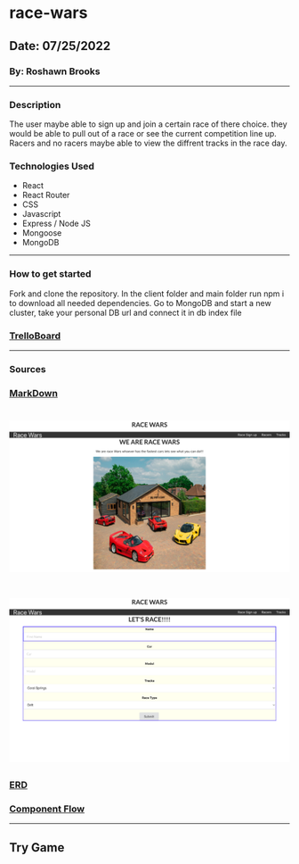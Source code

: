 # race-wars

## Date: 07/25/2022

### By: Roshawn Brooks

---

### Description

The user maybe able to sign up and join a certain race of there choice. they would be able to pull out of a race or see the current competition line up. Racers and no racers maybe able to view the diffrent tracks in the race day.

### Technologies Used

- React
- React Router
- CSS
- Javascript
- Express / Node JS
- Mongoose
- MongoDB

---

### How to get started

Fork and clone the repository. In the client folder and main folder run npm i to download all needed dependencies. Go to MongoDB and start a new cluster, take your personal DB url and connect it in db index file

### [TrelloBoard](https://trello.com/b/njMskdlx/racing-meet)

---

### Sources

### [MarkDown](https://www.markdownguide.org/cheat-sheet/)

# ![home-page](images/home.png)

# ![sign-up](images/sign-up.png)

### [ERD](https://viewer.diagrams.net/?tags=%7B%7D&highlight=0000ff&edit=_blank&layers=1&nav=1&title=full%20stack%20app#R7ZhLc9owEIB%2FDcd2LD8gHBsgyUybSRrIkJw6Aiu2WlvLyOKVX18Jy29TO4SETNsLSCtpJe1%2B3l27Yw3CzSXHC%2F8aXBJ0TMPddKxhxzQd1JW%2FSrCNBaiHerHE49TVskwwps9ECw0tXVKXRIWJAiAQdFEUzoExMhcFGeYc1sVpTxAUd11gj1QE4zkOqtIpdYUfS8%2FMXia%2FItTzk51Rtx%2BPhDiZrG8S%2BdiFdU5kjTrWgAOIuBVuBiRQxkvsEq%2B72DOaHowTJtosmE6nV18hdPvOWrjO99EPg9x%2F0lpWOFjqCw8gXBBBBQXWMbuBVH0%2B47Ll7Vo4otI2wVa5wSfy14eQJGY0jWVEmacsr1xOGPAQB9KlrupioaRhTEgXhwupj80i9VfdSJtMbBM%2FcFgyl6irGHJ47VNBxgs8V6NrSZ6U%2BSIMZA%2Blq1eEC7LZay2U%2BkDCS%2BQ1BFfX0gvMvh0vWWdeR4kr%2FZzHu1qGNWheqirzhWxod7zANWbFNRWjPAET%2BpFBZtEEhLlfFP6yO7p7JhwmcI3ZNh65oEEyr2hXsqHiQbU%2FO7r3mOiT7eEmN2241Z34VMStPEclU8uTw5LPSRONVZfkXWDUuCAVchJgQVfFg9Q5Ru9xC1QeMfW5hfSzmwQrp%2BTb%2BAJ6Vf5RKyty7IKiNJoligTmHhEVRTtO0osfjo7djI7y11h3pZ%2Bo2N7tjAdslI2ctwUsxMy9YaTKE5MXech3HjO6VDdDatd7OVOxJT8uU6ZlFJmyDmUKFRWZZUVvzNTZ8cIRMJJGo0geW5QjVS1KwWw3R0V1lYOUKMcwcOGDBwwHeX7nS77aaUAvgOovgAV1S7C8cwBKtjtFBCoRtTc01fCURCv0r0Yrp1%2Fixj40WpVJLpdJbw1gtbC9k9Vi1Fx53t6MJxVW37v6TCvN8vN7smoUVcvRIZeg8ahqwsvRRG1mGrf3pzdlWsh%2FHFNaFVNOOJ7%2Fik5uK7v34bCz%2F5g3GNRE9qwU%2BAaw0Nb5SYTY6kSClwJKqUS%2F9yTtXNzf%2B95Tny1QQ66oSTvt00fzC5TVNs9Y9SC0zh%2Bv86rTXB4coZjMDzUn%2F9cg8GavN80eb11ZmKctLRorgralhV1S9N6VRfd47Ia12IZtiT2QvkNIPyax5itj1H9iE2JlN%2Ft%2BHE%2FPvsJbo98%3D)

### [Component Flow](https://lucid.app/lucidchart/2af5f567-4668-48aa-9834-b16d0511d6af/edit?invitationId=inv_6b857c88-d916-41a5-aca2-0719e75a2f8a#)

---

## Try Game
